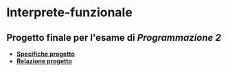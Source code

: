 # Interprete-funzionale

## Progetto finale per l'esame di *Programmazione 2*

+ <b>[Specifiche progetto](https://nbviewer.jupyter.org/github/MatteoGiorgi/Interprete-funzionale/blob/master/specifiche_interprete.pdf)</b>
+ <b>[Relazione progetto](https://nbviewer.jupyter.org/github/MatteoGiorgi/Interprete-funzionale/blob/master/relazione_interprete.pdf)</b>

